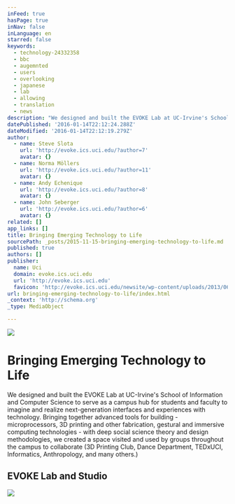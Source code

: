 ```yaml
---
inFeed: true
hasPage: true
inNav: false
inLanguage: en
starred: false
keywords:
  - technology-24332358
  - bbc
  - augemnted
  - users
  - overlooking
  - japanese
  - lab
  - allowing
  - translation
  - news
description: "We designed and built the EVOKE Lab at UC-Irvine's School of Information and Computer Science to serve as a campus hub for students and faculty to imagine and realize next-generation interfaces and experiences with technology. Bringing together advanced tools for building - microprocessors, 3D printing and other fabrication, gestural and immersive computing technologies - with deep social science theory and design methodologies, we created a space visited and used by groups throughout the campus to collaborate (3D Printing Club, Dance Department, TEDxUCI, Informatics, Anthropology, and many others.) "
datePublished: '2016-01-14T22:12:24.288Z'
dateModified: '2016-01-14T22:12:19.279Z'
author:
  - name: Steve Slota
    url: 'http://evoke.ics.uci.edu/?author=7'
    avatar: {}
  - name: Norma Möllers
    url: 'http://evoke.ics.uci.edu/?author=11'
    avatar: {}
  - name: Andy Echenique
    url: 'http://evoke.ics.uci.edu/?author=8'
    avatar: {}
  - name: John Seberger
    url: 'http://evoke.ics.uci.edu/?author=6'
    avatar: {}
related: []
app_links: []
title: Bringing Emerging Technology to Life
sourcePath: _posts/2015-11-15-bringing-emerging-technology-to-life.md
published: true
authors: []
publisher:
  name: Uci
  domain: evoke.ics.uci.edu
  url: 'http://evoke.ics.uci.edu'
  favicon: 'http://evoke.ics.uci.edu/newsite/wp-content/uploads/2013/06/favicon-2.ico'
url: bringing-emerging-technology-to-life/index.html
_context: 'http://schema.org'
_type: MediaObject

---
```

![](https://the-grid-user-content.s3-us-west-2.amazonaws.com/f21632e0-78ac-41d2-b5da-198f1c6f8752.png)

# Bringing Emerging Technology to Life

We designed and built the EVOKE Lab at UC-Irvine's School of Information and Computer Science to serve as a campus hub for students and faculty to imagine and realize next-generation interfaces and experiences with technology. Bringing together advanced tools for building - microprocessors, 3D printing and other fabrication, gestural and immersive computing technologies - with deep social science theory and design methodologies, we created a space visited and used by groups throughout the campus to collaborate (3D Printing Club, Dance Department, TEDxUCI, Informatics, Anthropology, and many others.) 

<article style=""><h1>EVOKE Lab and Studio</h1><img src="http://evoke.ics.uci.edu/newsite/wp-content/uploads/CriticalQuantification-410x230.png" /></article>
